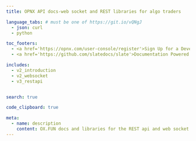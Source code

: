 ```yaml
---
title: OPNX API docs-web socket and REST libraries for algo traders

language_tabs: # must be one of https://git.io/vQNgJ
  - json: curl
  - python

toc_footers:
  - <a href='https://opnx.com/user-console/register'>Sign Up for a Developer Key</a>
  - <a href='https://github.com/slatedocs/slate'>Documentation Powered by Slate</a>

includes:
  - v2_introduction
  - v2_websocket
  - v3_restapi


search: true

code_clipboard: true

meta:
  - name: description
    content: OX.FUN docs and libraries for the REST api and web socket for pro traders and developers - integrate algorithms, trading strategies, and order execution tools
---
```

